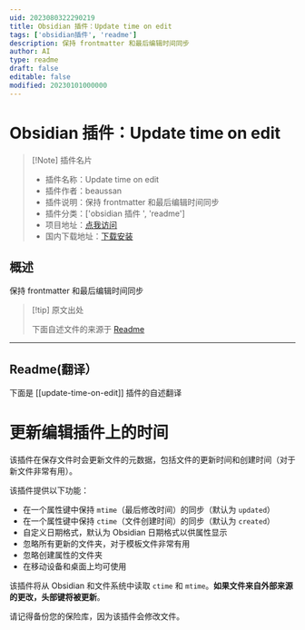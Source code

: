 ```yaml
---
uid: 2023080322290219
title: Obsidian 插件：Update time on edit
tags: ['obsidian插件', 'readme']
description: 保持 frontmatter 和最后编辑时间同步
author: AI
type: readme
draft: false
editable: false
modified: 20230101000000
---
```


# Obsidian 插件：Update time on edit

> [!Note] 插件名片
> - 插件名称：Update time on edit
> - 插件作者：beaussan
> - 插件说明：保持 frontmatter 和最后编辑时间同步
> - 插件分类：['obsidian 插件 ', 'readme']
> - 项目地址：[点我访问](https://github.com/beaussan/update-time-on-edit-obsidian)
> - 国内下载地址：[下载安装](https://pkmer.cn/products/plugin/pluginMarket/?update-time-on-edit)

## 概述

保持 frontmatter 和最后编辑时间同步

> [!tip] 原文出处
>
>下面自述文件的来源于 [Readme](https://ghproxy.net/https://raw.githubusercontent.com/beaussan/update-time-on-edit-obsidian/main/README.md)

---

## Readme(翻译）

下面是 [[update-time-on-edit]] 插件的自述翻译

# 更新编辑插件上的时间

该插件在保存文件时会更新文件的元数据，包括文件的更新时间和创建时间（对于新文件非常有用）。

该插件提供以下功能：

- 在一个属性键中保持 `mtime`（最后修改时间）的同步（默认为 `updated`）
- 在一个属性键中保持 `ctime`（文件创建时间）的同步（默认为 `created`）
- 自定义日期格式，默认为 Obsidian 日期格式以供属性显示
- 忽略所有更新的文件夹，对于模板文件非常有用
- 忽略创建属性的文件夹
- 在移动设备和桌面上均可使用

该插件将从 Obsidian 和文件系统中读取 `ctime` 和 `mtime`。**如果文件来自外部来源的更改，头部键将被更新**。

请记得备份您的保险库，因为该插件会修改文件。
